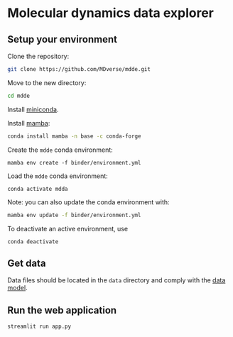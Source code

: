# Molecular dynamics data explorer

## Setup your environment

Clone the repository:

```bash
git clone https://github.com/MDverse/mdde.git
```

Move to the new directory:

```bash
cd mdde
```

Install [miniconda](https://docs.conda.io/en/latest/miniconda.html).

Install [mamba](https://github.com/mamba-org/mamba):

```bash
conda install mamba -n base -c conda-forge
```

Create the `mdde` conda environment:
```
mamba env create -f binder/environment.yml
```

Load the `mdde` conda environment:
```
conda activate mdda
```

Note: you can also update the conda environment with:

```bash
mamba env update -f binder/environment.yml
```

To deactivate an active environment, use

```
conda deactivate
```

## Get data

Data files should be located in the `data` directory and comply with the [data model](https://github.com/MDverse/mdws/blob/main/docs/data_model.md).


## Run the web application

```bash
streamlit run app.py
```